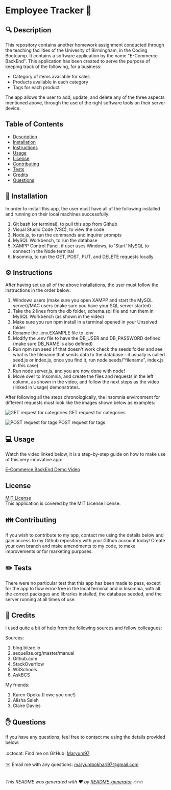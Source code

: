 
<h1 style="align: center;">Employee Tracker 👋</h1>

## 🔍 Description
This repository contains another homework assignment conducted through the teaching facilities of the Univesity of Birmingham, in the Coding Bootcamp. It contains a software application by the name "E-Commerce BackEnd". This application has been created to serve the purpose of keeping track of the following, for a business:

- Category of items available for sales
- Products available in each category
- Tags for each product

The app allows the user to add, update, and delete any of the three aspects mentioned above, through the use of the right software tools on their server device.

## Table of Contents
- [Description](#description)
- [Installation](#installation)
- [Instructions](#instructions)
- [Usage](#usage)
- [License](#license)
- [Contributing](#contributing)
- [Tests](#tests)
- [Credits](#credits)
- [Questions](#questions)

## 💾 Installation
In order to install this app, the user must have all of the following installed and running on their local machines successfully:

1. Git bash (or terminal), to pull this app from Github
2. Visual Studio Code (VSC), to view the code
3. Node.js, to run the commands and inquirer prompts
4. MySQL Workbench, to run the database
5. XAMPP Control Panel, if user uses Windows, to 'Start' MySQL to connect in the Node terminal
6. Insomnia, to run the GET, POST, PUT, and DELETE requests locally

## ⚙️ Instructions
After having set up all of the above installations, the user must follow the instructions in the order below:

1. Windows users (make sure you open XAMPP and start the MySQL server)/MAC users (make sure you have your SQL server started)
2. Take the 2 lines from the db folder, schema.sql file and run them in MySQL Workbench (as shown in the video)
3. Make sure you run npm install in a terminal opened in your Unsolved folder
4. Rename the .env.EXAMPLE file to .env
5. Modify the .env file to have the DB_USER and DB_PASSWORD defined (make sure DB_NAME is also defined)
6. Run npm run seed (if that doesn't work check the seeds folder and see what is the filename that sends data to the database - it usually is called seed.js or index.js, once you find it, run node seeds/"filename", index.js in this case)
7. Run node server.js, and you are now done with node!
8. Move over to Insomnia, and create the files and requests in the left column, as shown in the video, and follow the next steps as the video (linked in Usage) demonstrates.

After following all the steps chronologically, the Insomnia environment for different requests must look like the images shown below as examples:

![GET request for categories](https://user-images.githubusercontent.com/73832871/111921324-df842a00-8a8b-11eb-9f6c-37ecd1d07278.png)
GET request for categories

![POST request for tags](https://user-images.githubusercontent.com/73832871/111921327-e0b55700-8a8b-11eb-9fa2-81011d308492.png)
POST request for tags

## 💻 Usage
Watch the video linked below, it is a step-by-step guide on how to make use of this very innovative app:

<a href="https://drive.google.com/file/d/1FjGCJ2WhsZMYxCR5PoAoiX0UDW3TxH2Y/view" target="_blank">E-Commerce BackEnd Demo Video</a>

## License
<a href="https://github.com/Maryum97/Note_Taker_2021/blob/main/LICENSE">MIT License</a>
<br />
This application is covered by the MIT License license. 

## 👪 Contributing
If you wish to contribute to my app, contact me using the details below and gain access to my Github repository with your Github account today! Create your own branch and make amendments to my code, to make improvements or for marketing purposes.

## ✏️ Tests
There were no particular test that this app has been made to pass, except for the app to flow error-free in the local terminal and in Insomnia, with all the correct packages and libraries installed, the database seeded, and the server running at all times of use.

## 💐 Credits
I used quite a bit of help from the following sources and fellow colleagues:

Sources:
1. blog.bitsrc.io
2. sequelize.org/master/manual
3. Github.com
4. StackOverflow
5. W3Schools
6. AskBCS

My friends:
1. Karen Opoku (I owe you one!)
2. Alisha Saleh
3. Claire Davies

## ✋ Questions
If you have any questions, feel free to contact me using the details provided below:<br />
<br />
:octocat: Find me on GitHub: [Maryum97](https://github.com/Maryum97)<br />
<br />
✉️ Email me with any questions: maryumbokhari97@gmail.com<br /><br />

_This README was generated with ❤️ by [README-generator](https://github.com/jpd61/README-generator) 🔥🔥🔥_
  
